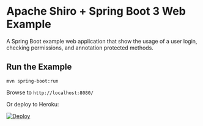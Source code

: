 Apache Shiro + Spring Boot 3 Web Example
=================================

A Spring Boot example web application that show the usage of a user login, checking permissions, and annotation protected methods.

Run the Example
---------------

```
mvn spring-boot:run
```

Browse to `http://localhost:8080/`

Or deploy to Heroku:

[![Deploy](https://www.herokucdn.com/deploy/button.svg)](https://heroku.com/deploy?template=https://github.com/bdemers/heroku-examples-runner&env\[ARTIFACT_ID\]=samples-spring-boot-web&&env\[RUNNER\]=spring-boot)

